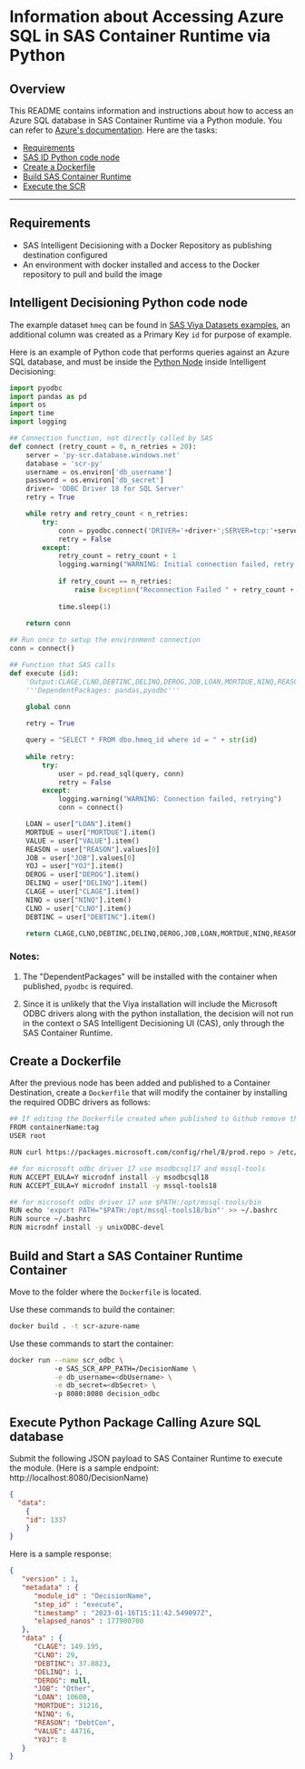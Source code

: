 # Information about Accessing Azure SQL in SAS Container Runtime via Python

## Overview<a name="intro"></a>

This README contains information and instructions about how to access an Azure SQL database in SAS Container Runtime via a Python module. You can refer to [Azure's documentation](https://learn.microsoft.com/en-us/azure/azure-sql/database/connect-query-python?view=azuresql). Here are the tasks:

* [Requirements](#req)
* [SAS ID Python code node](#code)
* [Create a Dockerfile](#dockerfile)
* [Build SAS Container Runtime](#build)
* [Execute the SCR](#exec)

---

## Requirements<a name="req"></a>

- SAS Intelligent Decisioning with a Docker Repository as publishing destination configured
- An environment with docker installed and access to the Docker repository to pull and build the image

## Intelligent Decisioning Python code node <a name="code"></a>

The example dataset `hmeq` can be found in [SAS Viya Datasets examples](https://support.sas.com/documentation/onlinedoc/viya/examples.htm), an additional column was created as a Primary Key `id` for purpose of example.

Here is an example of Python code that performs queries against an Azure SQL database, and must be inside the [Python Node](https://go.documentation.sas.com/doc/en/edmcdc/v_030/edmug/n04vfc1flrz8jsn1o5jblnbgx6i3.htm) inside Intelligent Decisioning:


```python
import pyodbc
import pandas as pd
import os 
import time
import logging

## Connection function, not directly called by SAS
def connect (retry_count = 0, n_retries = 20):
    server = 'py-scr.database.windows.net'
    database = 'scr-py'
    username = os.environ['db_username']
    password = os.environ['db_secret']
    driver= 'ODBC Driver 18 for SQL Server'
    retry = True

    while retry and retry_count < n_retries:
        try:
            conn = pyodbc.connect('DRIVER='+driver+';SERVER=tcp:'+server+';PORT=1433;DATABASE='+database+';UID='+username+';PWD='+ password) 
            retry = False
        except:
            retry_count = retry_count + 1
            logging.warning("WARNING: Initial connection failed, retry attempt " + str(retry_count))
            
            if retry_count == n_retries:
                raise Exception("Reconnection Failed " + retry_count + " times, aborting") 
                
            time.sleep(1)
    
    return conn

## Run once to setup the environment connection
conn = connect()

## Function that SAS calls
def execute (id):
    'Output:CLAGE,CLNO,DEBTINC,DELINQ,DEROG,JOB,LOAN,MORTDUE,NINQ,REASON,VALUE,YOJ'
    '''DependentPackages: pandas,pyodbc'''
	
    global conn

    retry = True

    query = "SELECT * FROM dbo.hmeq_id where id = " + str(id)
    
    while retry:
        try:
            user = pd.read_sql(query, conn)
            retry = False
        except:
            logging.warning("WARNING: Connection failed, retrying")
            conn = connect()

    LOAN = user["LOAN"].item()
    MORTDUE = user["MORTDUE"].item()
    VALUE = user["VALUE"].item()
    REASON = user["REASON"].values[0]
    JOB = user["JOB"].values[0]
    YOJ = user["YOJ"].item()
    DEROG = user["DEROG"].item()
    DELINQ = user["DELINQ"].item()
    CLAGE = user["CLAGE"].item()
    NINQ = user["NINQ"].item()
    CLNO = user["CLNO"].item()
    DEBTINC = user["DEBTINC"].item() 

    return CLAGE,CLNO,DEBTINC,DELINQ,DEROG,JOB,LOAN,MORTDUE,NINQ,REASON,VALUE,YOJ

```

### Notes: 

1. The "DependentPackages" will be installed with the container when published, `pyodbc` is required.

2. Since it is unlikely that the Viya installation will include the Microsoft ODBC drivers along with the python installation, the decision will not run in the context o SAS Intelligent Decisioning UI (CAS), only through the SAS Container Runtime.

## Create a Dockerfile<a name="dockerfile"></a>

After the previous node has been added and published to a Container Destination, create a `Dockerfile` that will modify the container by installing the required ODBC drivers as follows:

```sh
## If editing the Dockerfile created when published to Github remove the "FROM" row
FROM containerName:tag
USER root

RUN curl https://packages.microsoft.com/config/rhel/8/prod.repo > /etc/yum.repos.d/mssql-release.repo

## for microsoft odbc driver 17 use msodbcsql17 and mssql-tools
RUN ACCEPT_EULA=Y microdnf install -y msodbcsql18
RUN ACCEPT_EULA=Y microdnf install -y mssql-tools18

## for microsoft odbc driver 17 use $PATH:/opt/mssql-tools/bin
RUN echo 'export PATH="$PATH:/opt/mssql-tools18/bin"' >> ~/.bashrc
RUN source ~/.bashrc
RUN microdnf install -y unixODBC-devel
```

## Build and Start a SAS Container Runtime Container<a name="build"></a>

Move to the folder where the `Dockerfile` is located.

Use these commands to build the container:

```sh
docker build . -t scr-azure-name
```

Use these commands to start the container:

```sh
docker run --name scr_odbc \ 
           -e SAS_SCR_APP_PATH=/DecisionName \
           -e db_username=<dbUsername> \
           -e db_secret=<dbSecret> \  
           -p 8080:8080 decision_odbc
```

## Execute Python Package Calling Azure SQL database<a name="exec"></a>

Submit the following JSON payload to SAS Container Runtime to execute the module. (Here is a sample endpoint: http://localhost:8080/DecisionName)

```json
{
  "data":
    {
    "id": 1337
    }
}
```

Here is a sample response:

```json
{
   "version" : 1,
   "metadata" : {
      "module_id" : "DecisionName",
      "step_id" : "execute",
      "timestamp" : "2023-01-16T15:11:42.549097Z",
      "elapsed_nanos" : 177900700
   },
   "data" : {
      "CLAGE": 149.195,
      "CLNO": 29,
      "DEBTINC": 37.8823,
      "DELINQ": 1,
      "DEROG": null,
      "JOB": "Other",
      "LOAN": 10600,
      "MORTDUE": 31216,
      "NINQ": 6,
      "REASON": "DebtCon", 
      "VALUE": 44716,
      "YOJ": 8
   }
}
```
